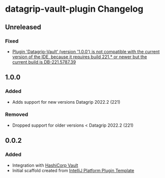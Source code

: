 <!-- Keep a Changelog guide -> https://keepachangelog.com -->

# datagrip-vault-plugin Changelog

## Unreleased

### Fixed
 - [Plugin 'Datagrip-Vault' (version '1.0.0') is not compatible with the current version of the IDE, because it requires build 221.* or newer but the current build is DB-221.5787.39](https://github.com/premium-minds/datagrip-vault-plugin/issues/4)

## 1.0.0
### Added

 - Adds support for new versions Datagrip 2022.2 (221)

### Removed

 - Dropped support for older versions < Datagrip 2022.2 (221)

## 0.0.2
### Added
- Integration with [HashiCorp Vault](https://www.vaultproject.io/)
- Initial scaffold created from [IntelliJ Platform Plugin Template](https://github.com/JetBrains/intellij-platform-plugin-template)

